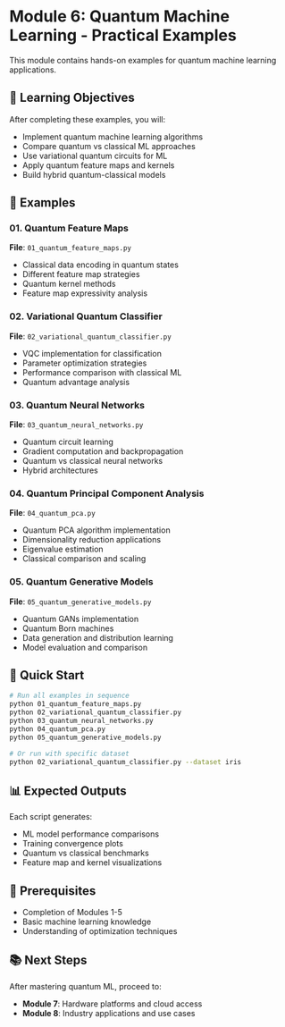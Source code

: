 # Module 6: Quantum Machine Learning - Practical Examples

This module contains hands-on examples for quantum machine learning applications.

## 🎯 Learning Objectives

After completing these examples, you will:
- Implement quantum machine learning algorithms
- Compare quantum vs classical ML approaches
- Use variational quantum circuits for ML
- Apply quantum feature maps and kernels
- Build hybrid quantum-classical models

## 📝 Examples

### 01. Quantum Feature Maps
**File**: `01_quantum_feature_maps.py`
- Classical data encoding in quantum states
- Different feature map strategies
- Quantum kernel methods
- Feature map expressivity analysis

### 02. Variational Quantum Classifier
**File**: `02_variational_quantum_classifier.py`
- VQC implementation for classification
- Parameter optimization strategies
- Performance comparison with classical ML
- Quantum advantage analysis

### 03. Quantum Neural Networks
**File**: `03_quantum_neural_networks.py`
- Quantum circuit learning
- Gradient computation and backpropagation
- Quantum vs classical neural networks
- Hybrid architectures

### 04. Quantum Principal Component Analysis
**File**: `04_quantum_pca.py`
- Quantum PCA algorithm implementation
- Dimensionality reduction applications
- Eigenvalue estimation
- Classical comparison and scaling

### 05. Quantum Generative Models
**File**: `05_quantum_generative_models.py`
- Quantum GANs implementation
- Quantum Born machines
- Data generation and distribution learning
- Model evaluation and comparison

## 🚀 Quick Start

```bash
# Run all examples in sequence
python 01_quantum_feature_maps.py
python 02_variational_quantum_classifier.py
python 03_quantum_neural_networks.py
python 04_quantum_pca.py
python 05_quantum_generative_models.py

# Or run with specific dataset
python 02_variational_quantum_classifier.py --dataset iris
```

## 📊 Expected Outputs

Each script generates:
- ML model performance comparisons
- Training convergence plots
- Quantum vs classical benchmarks
- Feature map and kernel visualizations

## 🔧 Prerequisites

- Completion of Modules 1-5
- Basic machine learning knowledge
- Understanding of optimization techniques

## 📚 Next Steps

After mastering quantum ML, proceed to:
- **Module 7**: Hardware platforms and cloud access
- **Module 8**: Industry applications and use cases

